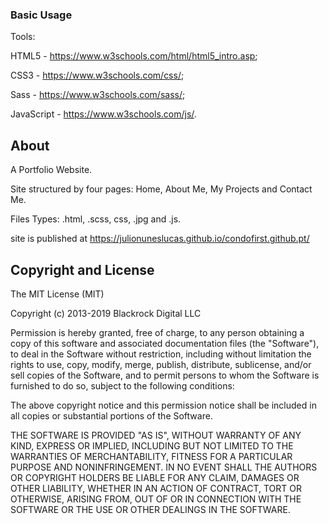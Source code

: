 ### Basic Usage

Tools: 

HTML5 - https://www.w3schools.com/html/html5_intro.asp;

CSS3 - https://www.w3schools.com/css/;

Sass - https://www.w3schools.com/sass/;

JavaScript - https://www.w3schools.com/js/.

## About

A Portfolio Website.

Site structured by four pages: Home, About Me, My Projects and Contact Me.

Files Types: .html, .scss, css, .jpg and .js.

site is published at https://julionuneslucas.github.io/condofirst.github.pt/

## Copyright and License

The MIT License (MIT)

Copyright (c) 2013-2019 Blackrock Digital LLC

Permission is hereby granted, free of charge, to any person obtaining a copy of this software and associated documentation files (the "Software"), to deal
in the Software without restriction, including without limitation the rights to use, copy, modify, merge, publish, distribute, sublicense, and/or sell
copies of the Software, and to permit persons to whom the Software is furnished to do so, subject to the following conditions:

The above copyright notice and this permission notice shall be included in all copies or substantial portions of the Software.

THE SOFTWARE IS PROVIDED "AS IS", WITHOUT WARRANTY OF ANY KIND, EXPRESS OR IMPLIED, INCLUDING BUT NOT LIMITED TO THE WARRANTIES OF MERCHANTABILITY,
FITNESS FOR A PARTICULAR PURPOSE AND NONINFRINGEMENT. IN NO EVENT SHALL THE AUTHORS OR COPYRIGHT HOLDERS BE LIABLE FOR ANY CLAIM, DAMAGES OR OTHER
LIABILITY, WHETHER IN AN ACTION OF CONTRACT, TORT OR OTHERWISE, ARISING FROM, OUT OF OR IN CONNECTION WITH THE SOFTWARE OR THE USE OR OTHER DEALINGS IN
THE SOFTWARE.

